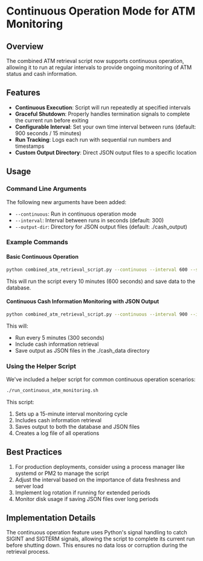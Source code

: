 # Continuous Operation Mode for ATM Monitoring

## Overview

The combined ATM retrieval script now supports continuous operation, allowing it to run at regular intervals to provide ongoing monitoring of ATM status and cash information.

## Features

- **Continuous Execution**: Script will run repeatedly at specified intervals
- **Graceful Shutdown**: Properly handles termination signals to complete the current run before exiting
- **Configurable Interval**: Set your own time interval between runs (default: 900 seconds / 15 minutes)
- **Run Tracking**: Logs each run with sequential run numbers and timestamps
- **Custom Output Directory**: Direct JSON output files to a specific location

## Usage

### Command Line Arguments

The following new arguments have been added:

- `--continuous`: Run in continuous operation mode
- `--interval`: Interval between runs in seconds (default: 300)
- `--output-dir`: Directory for JSON output files (default: ./cash_output)

### Example Commands

#### Basic Continuous Operation

```bash
python combined_atm_retrieval_script.py --continuous --interval 600 --save-to-db
```

This will run the script every 10 minutes (600 seconds) and save data to the database.

#### Continuous Cash Information Monitoring with JSON Output

```bash
python combined_atm_retrieval_script.py --continuous --interval 900 --include-cash-info --save-json --output-dir ./cash_data
```

This will:
- Run every 5 minutes (300 seconds)
- Include cash information retrieval
- Save output as JSON files in the ./cash_data directory

### Using the Helper Script

We've included a helper script for common continuous operation scenarios:

```bash
./run_continuous_atm_monitoring.sh
```

This script:
1. Sets up a 15-minute interval monitoring cycle
2. Includes cash information retrieval
3. Saves output to both the database and JSON files
4. Creates a log file of all operations

## Best Practices

1. For production deployments, consider using a process manager like systemd or PM2 to manage the script
2. Adjust the interval based on the importance of data freshness and server load
3. Implement log rotation if running for extended periods
4. Monitor disk usage if saving JSON files over long periods

## Implementation Details

The continuous operation feature uses Python's signal handling to catch SIGINT and SIGTERM signals, allowing the script to complete its current run before shutting down. This ensures no data loss or corruption during the retrieval process.
